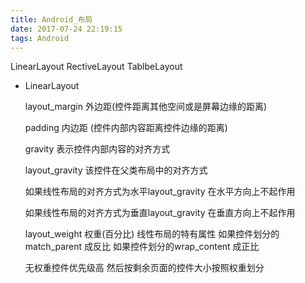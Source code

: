 ```yaml
---
title: Android_布局
date: 2017-07-24 22:19:15
tags: Android
---
```


LinearLayout RectiveLayout TablbeLayout
<!--more-->

* LinearLayout

  layout_margin 外边距(控件距离其他空间或是屏幕边缘的距离)

  padding 内边距 (控件内部内容距离控件边缘的距离)

  gravity 表示控件内部内容的对齐方式

  layout_gravity 该控件在父类布局中的对齐方式

  如果线性布局的对齐方式为水平layout_gravity 在水平方向上不起作用

  如果线性布局的对齐方式为垂直layout_gravity 在垂直方向上不起作用

  layout_weight  权重(百分比) 线性布局的特有属性
  如果控件划分的match_parent 成反比
  如果控件划分的wrap_content 成正比

  无权重控件优先级高 然后按剩余页面的控件大小按照权重划分
